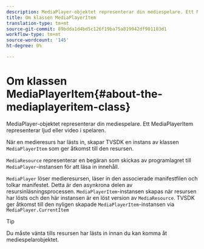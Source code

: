 ```yaml
---
description: MediaPlayer-objektet representerar din mediespelare. Ett MediaPlayerItem representerar ljud eller video i spelaren.
title: Om klassen MediaPlayerItem
translation-type: tm+mt
source-git-commit: 89bdda1d4bd5c126f19ba75a819942df901183d1
workflow-type: tm+mt
source-wordcount: '145'
ht-degree: 0%

---
```



# Om klassen MediaPlayerItem{#about-the-mediaplayeritem-class}

MediaPlayer-objektet representerar din mediespelare. Ett MediaPlayerItem representerar ljud eller video i spelaren.

När en medieresurs har lästs in, skapar TVSDK en instans av klassen `MediaPlayerItem` som ger åtkomst till den resursen.

`MediaResource` representerar en begäran som skickas av programlagret till `MediaPlayer`-instansen för att läsa in innehåll.

`MediaPlayer` löser medieresursen, läser in den associerade manifestfilen och tolkar manifestet. Detta är den asynkrona delen av resursinläsningsprocessen. `MediaPlayerItem`-instansen skapas när resursen har lösts och den här instansen är en löst version av `MediaResource`. TVSDK ger åtkomst till den nyligen skapade `MediaPlayerItem`-instansen via `MediaPlayer.CurrentItem`

>[!TIP]
>
>Du måste vänta tills resursen har lästs in innan du kan komma åt mediespelarobjektet.

